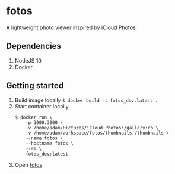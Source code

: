 # fotos

A lightweight photo viewer inspired by iCloud Photos.

## Dependencies

1.  NodeJS 10
1.  Docker

## Getting started

1.  Build image locally `$ docker build -t fotos_dev:latest .`
1.  Start container locally
    ```
    $ docker run \
        -p 3000:3000 \
        -v /home/adam/Pictures/iCloud_Photos:/gallery:ro \
        -v /home/adam/workspace/fotos/thumbnails:/thumbnails \
        --name fotos \
        --hostname fotos \
        --rm \
        fotos_dev:latest
    ```
1.  Open [fotos](http://localhost:3000/)
